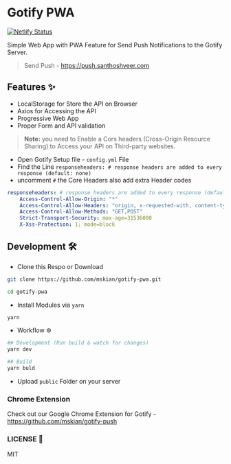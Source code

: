 # Gotify PWA

[![Netlify Status](https://api.netlify.com/api/v1/badges/1027cfc0-30bd-4234-83bb-c27a7c26071f/deploy-status)](https://app.netlify.com/sites/mskpush/deploys)

Simple Web App with PWA Feature for Send Push Notifications to the Gotify Server.

> Send Push - <https://push.santhoshveer.com>

## Features ✨

- LocalStorage for Store the API on Browser
- Axios for Accessing the API
- Progressive Web App
- Proper Form and API validation

> **Note:** you need to Enable a Cors headers (Cross-Origin Resource Sharing) to Access your API on Third-party websites.

- Open Gotify Setup file - `config.yml` File
- Find the Line `responseheaders: # response headers are added to every response (default: none)`
- uncomment `#` the Core Headers also add extra Header codes

```yaml
responseheaders: # response headers are added to every response (default: none)
    Access-Control-Allow-Origin: "*"
    Access-Control-Allow-Headers: "origin, x-requested-with, content-type"
    Access-Control-Allow-Methods: "GET,POST"
    Strict-Transport-Security: max-age=31536000
    X-Xss-Protection: 1; mode=block
```

## Development 🛠

- Clone this Respo or Download

```bash
git clone https://github.com/mskian/gotify-pwa.git
```

```bash
cd gotify-pwa
```

- Install Modules via `yarn`

```bash
yarn
```

- Workflow ⚙

```bash
## Development (Run build & watch for changes)
yarn dev
```

```bash
## Build
yarn buld
```

- Upload `public` Folder on your server

### Chrome Extension

Check out our Google Chrome Extension for Gotify - <https://github.com/mskian/gotify-push>

### LICENSE 📜

MIT
